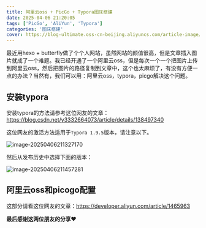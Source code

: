 ```yaml
---
title: 阿里云oss + PicGo + Typora图床搭建
date: 2025-04-06 21:20:05
tags: ['PicGo', 'AliYun', 'Typora']
categories: '图床搭建'
cover: https://blog-ultimate.oss-cn-beijing.aliyuncs.com/article-image/20250406220211069.png
---
```


最近用hexo + butterfly做了个个人网站，虽然网站的颜值很高，但是文章插入图片就成了一个难题。我已经开通了一个阿里云oss，但是每次一个一个把图片上传到阿里云oss，然后把图片的路径复制到文章中，这个也太麻烦了，有没有方便一点的办法？当然有，我们可以用：阿里云oss，typora，picgo解决这个问题。

## 安装typora

安装typora的方法请参考这位网友的文章：https://blog.csdn.net/y3332664073/article/details/138497340

这位网友的激活方法适用于`Typora 1.9.5`版本，请注意以下。

![image-20250406211327170](https://blog-ultimate.oss-cn-beijing.aliyuncs.com/article-image/20250406211327226.png)

然后从发布历史中选择下面的版本：

![image-20250406211457281](https://blog-ultimate.oss-cn-beijing.aliyuncs.com/article-image/20250406211457401.png)

## 阿里云oss和picogo配置

这部分请看这位网友的文章：https://developer.aliyun.com/article/1465963



**最后感谢这两位朋友的分享❤️**